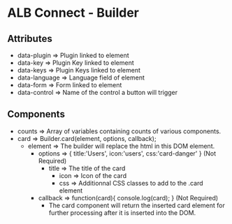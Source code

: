 # ALB Connect - Builder

## Attributes
 * data-plugin => Plugin linked to element
 * data-key => Plugin Key linked to element
 * data-keys => Plugin Keys linked to element
 * data-language => Language field of element
 * data-form => Form linked to element
 * data-control => Name of the control a button will trigger

## Components
 * counts => Array of variables containing counts of various components.
 * card => Builder.card(element, options, callback);
   * element => The builder will replace the html in this DOM element.
	 * options => { title:'Users', icon:'users', css:'card-danger' } (Not Required)
	   * title => The title of the card
		 * icon => Icon of the card
		 * css => Additionnal CSS classes to add to the .card element
	 * callback => function(card){ console.log(card); } (Not Required)
	   * The card component will return the inserted card element for further processing after it is inserted into the DOM.
